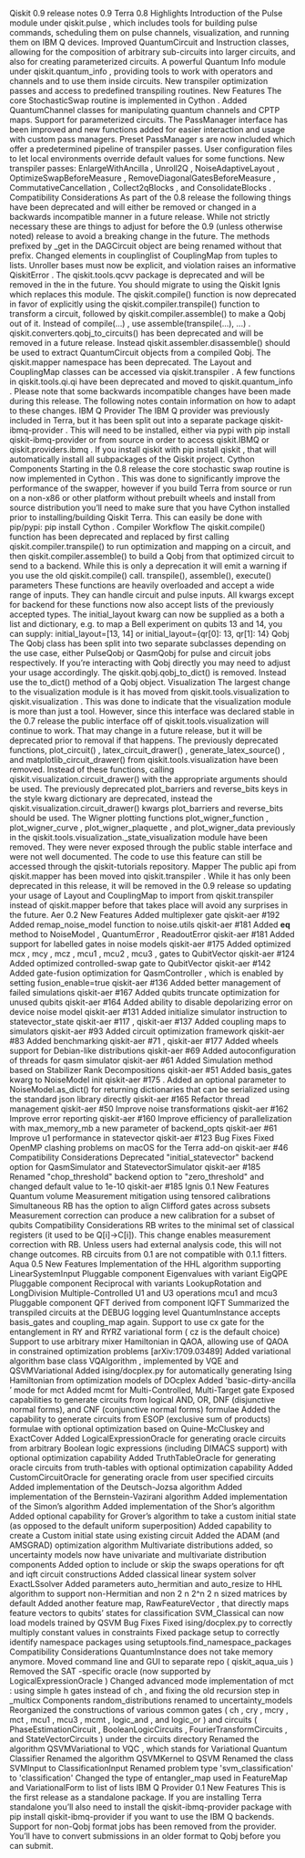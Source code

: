 Qiskit 0.9 release notes
0.9
Terra 0.8
Highlights
Introduction of the Pulse module under
qiskit.pulse
, which includes tools for building pulse commands, scheduling them on pulse channels, visualization, and running them on IBM Q devices.
Improved QuantumCircuit and Instruction classes, allowing for the composition of arbitrary sub-circuits into larger circuits, and also for creating parameterized circuits.
A powerful Quantum Info module under
qiskit.quantum_info
, providing tools to work with operators and channels and to use them inside circuits.
New transpiler optimization passes and access to predefined transpiling routines.
New Features
The core
StochasticSwap
routine is implemented in
Cython
.
Added
QuantumChannel
classes for manipulating quantum channels and CPTP maps.
Support for parameterized circuits.
The
PassManager
interface has been improved and new functions added for easier interaction and usage with custom pass managers.
Preset
PassManager
s are now included which offer a predetermined pipeline of transpiler passes.
User configuration files to let local environments override default values for some functions.
New transpiler passes:
EnlargeWithAncilla
,
Unroll2Q
,
NoiseAdaptiveLayout
,
OptimizeSwapBeforeMeasure
,
RemoveDiagonalGatesBeforeMeasure
,
CommutativeCancellation
,
Collect2qBlocks
, and
ConsolidateBlocks
.
Compatibility Considerations
As part of the 0.8 release the following things have been deprecated and will either be removed or changed in a backwards incompatible manner in a future release. While not strictly necessary these are things to adjust for before the 0.9 (unless otherwise noted) release to avoid a breaking change in the future.
The methods prefixed by
_get
in the
DAGCircuit
object are being renamed without that prefix.
Changed elements in
couplinglist
of
CouplingMap
from tuples to lists.
Unroller bases must now be explicit, and violation raises an informative
QiskitError
.
The
qiskit.tools.qcvv
package is deprecated and will be removed in the in the future. You should migrate to using the Qiskit Ignis which replaces this module.
The
qiskit.compile()
function is now deprecated in favor of explicitly using the
qiskit.compiler.transpile()
function to transform a circuit, followed by
qiskit.compiler.assemble()
to make a Qobj out of it. Instead of
compile(...)
, use
assemble(transpile(...), ...)
.
qiskit.converters.qobj_to_circuits()
has been deprecated and will be removed in a future release. Instead
qiskit.assembler.disassemble()
should be used to extract
QuantumCircuit
objects from a compiled Qobj.
The
qiskit.mapper
namespace has been deprecated. The
Layout
and
CouplingMap
classes can be accessed via
qiskit.transpiler
.
A few functions in
qiskit.tools.qi.qi
have been deprecated and moved to
qiskit.quantum_info
.
Please note that some backwards incompatible changes have been made during this release. The following notes contain information on how to adapt to these changes.
IBM Q Provider
The IBM Q provider was previously included in Terra, but it has been split out into a separate package
qiskit-ibmq-provider
. This will need to be installed, either via pypi with
pip install qiskit-ibmq-provider
or from source in order to access
qiskit.IBMQ
or
qiskit.providers.ibmq
. If you install qiskit with
pip install qiskit
, that will automatically install all subpackages of the Qiskit project.
Cython Components
Starting in the 0.8 release the core stochastic swap routine is now implemented in
Cython
. This was done to significantly improve the performance of the swapper, however if you build Terra from source or run on a non-x86 or other platform without prebuilt wheels and install from source distribution you’ll need to make sure that you have Cython installed prior to installing/building Qiskit Terra. This can easily be done with pip/pypi:
pip install Cython
.
Compiler Workflow
The
qiskit.compile()
function has been deprecated and replaced by first calling
qiskit.compiler.transpile()
to run optimization and mapping on a circuit, and then
qiskit.compiler.assemble()
to build a Qobj from that optimized circuit to send to a backend. While this is only a deprecation it will emit a warning if you use the old
qiskit.compile()
call.
transpile(), assemble(), execute() parameters
These functions are heavily overloaded and accept a wide range of inputs. They can handle circuit and pulse inputs. All kwargs except for
backend
for these functions now also accept lists of the previously accepted types. The
initial_layout
kwarg can now be supplied as a both a list and dictionary, e.g. to map a Bell experiment on qubits 13 and 14, you can supply:
initial_layout=[13, 14]
or
initial_layout={qr[0]: 13, qr[1]: 14}
Qobj
The Qobj class has been split into two separate subclasses depending on the use case, either
PulseQobj
or
QasmQobj
for pulse and circuit jobs respectively. If you’re interacting with Qobj directly you may need to adjust your usage accordingly.
The
qiskit.qobj.qobj_to_dict()
is removed. Instead use the
to_dict()
method of a Qobj object.
Visualization
The largest change to the visualization module is it has moved from
qiskit.tools.visualization
to
qiskit.visualization
. This was done to indicate that the visualization module is more than just a tool. However, since this interface was declared stable in the 0.7 release the public interface off of
qiskit.tools.visualization
will continue to work. That may change in a future release, but it will be deprecated prior to removal if that happens.
The previously deprecated functions,
plot_circuit()
,
latex_circuit_drawer()
,
generate_latex_source()
, and
matplotlib_circuit_drawer()
from
qiskit.tools.visualization
have been removed. Instead of these functions, calling
qiskit.visualization.circuit_drawer()
with the appropriate arguments should be used.
The previously deprecated
plot_barriers
and
reverse_bits
keys in the
style
kwarg dictionary are deprecated, instead the
qiskit.visualization.circuit_drawer()
kwargs
plot_barriers
and
reverse_bits
should be used.
The Wigner plotting functions
plot_wigner_function
,
plot_wigner_curve
,
plot_wigner_plaquette
, and
plot_wigner_data
previously in the
qiskit.tools.visualization._state_visualization
module have been removed. They were never exposed through the public stable interface and were not well documented. The code to use this feature can still be accessed through the qiskit-tutorials repository.
Mapper
The public api from
qiskit.mapper
has been moved into
qiskit.transpiler
. While it has only been deprecated in this release, it will be removed in the 0.9 release so updating your usage of
Layout
and
CouplingMap
to import from
qiskit.transpiler
instead of
qiskit.mapper
before that takes place will avoid any surprises in the future.
Aer 0.2
New Features
Added multiplexer gate
qiskit-aer #192
Added
remap_noise_model
function to
noise.utils
qiskit-aer #181
Added
__eq__
method to
NoiseModel
,
QuantumError
,
ReadoutError
qiskit-aer #181
Added support for labelled gates in noise models
qiskit-aer #175
Added optimized
mcx
,
mcy
,
mcz
,
mcu1
,
mcu2
,
mcu3
, gates to
QubitVector
qiskit-aer #124
Added optimized controlled-swap gate to
QubitVector
qiskit-aer #142
Added gate-fusion optimization for
QasmController
, which is enabled by setting
fusion_enable=true
qiskit-aer #136
Added better management of failed simulations
qiskit-aer #167
Added qubits truncate optimization for unused qubits
qiskit-aer #164
Added ability to disable depolarizing error on device noise model
qiskit-aer #131
Added initialize simulator instruction to
statevector_state
qiskit-aer #117
,
qiskit-aer #137
Added coupling maps to simulators
qiskit-aer #93
Added circuit optimization framework
qiskit-aer #83
Added benchmarking
qiskit-aer #71
,
qiskit-aer #177
Added wheels support for Debian-like distributions
qiskit-aer #69
Added autoconfiguration of threads for qasm simulator
qiskit-aer #61
Added Simulation method based on Stabilizer Rank Decompositions
qiskit-aer #51
Added
basis_gates
kwarg to
NoiseModel
init
qiskit-aer #175
.
Added an optional parameter to
NoiseModel.as_dict()
for returning dictionaries that can be serialized using the standard json library directly
qiskit-aer #165
Refactor thread management
qiskit-aer #50
Improve noise transformations
qiskit-aer #162
Improve error reporting
qiskit-aer #160
Improve efficiency of parallelization with
max_memory_mb
a new parameter of
backend_opts
qiskit-aer #61
Improve u1 performance in
statevector
qiskit-aer #123
Bug Fixes
Fixed OpenMP clashing problems on macOS for the Terra add-on
qiskit-aer #46
Compatibility Considerations
Deprecated
"initial_statevector"
backend option for
QasmSimulator
and
StatevectorSimulator
qiskit-aer #185
Renamed
"chop_threshold"
backend option to
"zero_threshold"
and changed default value to 1e-10
qiskit-aer #185
Ignis 0.1
New Features
Quantum volume
Measurement mitigation using tensored calibrations
Simultaneous RB has the option to align Clifford gates across subsets
Measurement correction can produce a new calibration for a subset of qubits
Compatibility Considerations
RB writes to the minimal set of classical registers (it used to be Q[i]->C[i]). This change enables measurement correction with RB. Unless users had external analysis code, this will not change outcomes. RB circuits from 0.1 are not compatible with 0.1.1 fitters.
Aqua 0.5
New Features
Implementation of the HHL algorithm supporting
LinearSystemInput
Pluggable component
Eigenvalues
with variant
EigQPE
Pluggable component
Reciprocal
with variants
LookupRotation
and
LongDivision
Multiple-Controlled U1 and U3 operations
mcu1
and
mcu3
Pluggable component
QFT
derived from component
IQFT
Summarized the transpiled circuits at the DEBUG logging level
QuantumInstance
accepts
basis_gates
and
coupling_map
again.
Support to use
cx
gate for the entanglement in
RY
and
RYRZ
variational form (
cz
is the default choice)
Support to use arbitrary mixer Hamiltonian in QAOA, allowing use of QAOA in constrained optimization problems [arXiv:1709.03489]
Added variational algorithm base class
VQAlgorithm
, implemented by
VQE
and
QSVMVariational
Added
ising/docplex.py
for automatically generating Ising Hamiltonian from optimization models of DOcplex
Added
'basic-dirty-ancilla
’ mode for
mct
Added
mcmt
for Multi-Controlled, Multi-Target gate
Exposed capabilities to generate circuits from logical AND, OR, DNF (disjunctive normal forms), and CNF (conjunctive normal forms) formulae
Added the capability to generate circuits from ESOP (exclusive sum of products) formulae with optional optimization based on Quine-McCluskey and ExactCover
Added
LogicalExpressionOracle
for generating oracle circuits from arbitrary Boolean logic expressions (including DIMACS support) with optional optimization capability
Added
TruthTableOracle
for generating oracle circuits from truth-tables with optional optimization capability
Added
CustomCircuitOracle
for generating oracle from user specified circuits
Added implementation of the Deutsch-Jozsa algorithm
Added implementation of the Bernstein-Vazirani algorithm
Added implementation of the Simon’s algorithm
Added implementation of the Shor’s algorithm
Added optional capability for Grover’s algorithm to take a custom initial state (as opposed to the default uniform superposition)
Added capability to create a
Custom
initial state using existing circuit
Added the ADAM (and AMSGRAD) optimization algorithm
Multivariate distributions added, so uncertainty models now have univariate and multivariate distribution components
Added option to include or skip the swaps operations for qft and iqft circuit constructions
Added classical linear system solver
ExactLSsolver
Added parameters
auto_hermitian
and
auto_resize
to
HHL
algorithm to support non-Hermitian and non
2
n
2^n
2
n
sized matrices by default
Added another feature map,
RawFeatureVector
, that directly maps feature vectors to qubits’ states for classification
SVM_Classical
can now load models trained by
QSVM
Bug Fixes
Fixed
ising/docplex.py
to correctly multiply constant values in constraints
Fixed package setup to correctly identify namespace packages using
setuptools.find_namespace_packages
Compatibility Considerations
QuantumInstance
does not take
memory
anymore.
Moved command line and GUI to separate repo (
qiskit_aqua_uis
)
Removed the
SAT
-specific oracle (now supported by
LogicalExpressionOracle
)
Changed
advanced
mode implementation of
mct
: using simple
h
gates instead of
ch
, and fixing the old recursion step in
_multicx
Components
random_distributions
renamed to
uncertainty_models
Reorganized the constructions of various common gates (
ch
,
cry
,
mcry
,
mct
,
mcu1
,
mcu3
,
mcmt
,
logic_and
, and
logic_or
) and circuits (
PhaseEstimationCircuit
,
BooleanLogicCircuits
,
FourierTransformCircuits
, and
StateVectorCircuits
) under the
circuits
directory
Renamed the algorithm
QSVMVariational
to
VQC
, which stands for Variational Quantum Classifier
Renamed the algorithm
QSVMKernel
to
QSVM
Renamed the class
SVMInput
to
ClassificationInput
Renamed problem type
'svm_classification'
to
'classification'
Changed the type of
entangler_map
used in
FeatureMap
and
VariationalForm
to list of lists
IBM Q Provider 0.1
New Features
This is the first release as a standalone package. If you are installing Terra standalone you’ll also need to install the
qiskit-ibmq-provider
package with
pip install qiskit-ibmq-provider
if you want to use the IBM Q backends.
Support for non-Qobj format jobs has been removed from the provider. You’ll have to convert submissions in an older format to Qobj before you can submit.